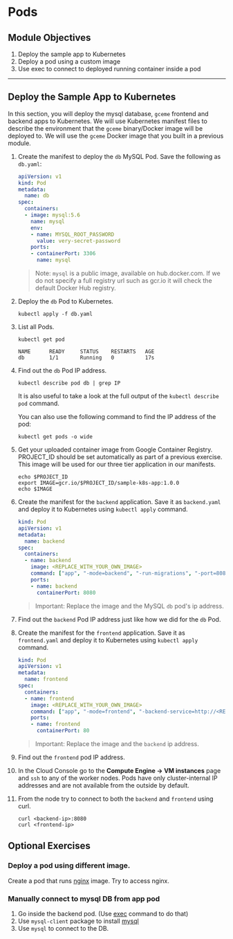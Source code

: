 # Pods

## Module Objectives

1. Deploy the sample app to Kubernetes
1. Deploy a pod using a custom image
1. Use exec to connect to deployed running container inside a pod

---

## Deploy the Sample App to Kubernetes

In this section, you will deploy the mysql database, `gceme` frontend and backend apps to Kubernetes. We will use Kubernetes manifest files to describe the environment that the `gceme` binary/Docker image will be deployed to. We will use the `gceme` Docker image that you built in a previous module.

1. Create the manifest to deploy the `db` MySQL Pod. Save the following as `db.yaml`:

    ```yaml
    apiVersion: v1
    kind: Pod
    metadata:
      name: db
    spec:
      containers:
      - image: mysql:5.6
        name: mysql
        env:
        - name: MYSQL_ROOT_PASSWORD
          value: very-secret-password
        ports:
        - containerPort: 3306
          name: mysql
    ```

    > Note: `mysql` is a public image, available on hub.docker.com. If we do not specify a full registry url such as gcr.io it will check the default Docker Hub registry.

1. Deploy the `db` Pod to Kubernetes.

    ```shell
    kubectl apply -f db.yaml
    ```
1. List all Pods.

    ```shell
    kubectl get pod
    ```

    ```
    NAME      READY     STATUS    RESTARTS   AGE
    db        1/1       Running   0          17s
    ```

1. Find out the `db` Pod IP address.

    ```shell
    kubectl describe pod db | grep IP
    ```

    It is also useful to take a look at the full output of the `kubectl describe pod` command.

    You can also use the following command to find the IP address
    of the pod:
    ```shell
    kubectl get pods -o wide
    ```

1. Get your uploaded container image from Google Container Registry. PROJECT_ID should be set automatically as part of a previous exercise. This image will be used for our three tier application in our manifests.

    ```shell
    echo $PROJECT_ID
    export IMAGE=gcr.io/$PROJECT_ID/sample-k8s-app:1.0.0
    echo $IMAGE
    ```

1. Create the manifest for the `backend` application. Save it as `backend.yaml` and deploy it to Kubernetes using `kubectl apply` command.

    ```yaml
    kind: Pod
    apiVersion: v1
    metadata:
      name: backend
    spec:
      containers:
      - name: backend
        image: <REPLACE_WITH_YOUR_OWN_IMAGE>
        command: ["app", "-mode=backend", "-run-migrations", "-port=8080", "-db-host=<REPLACE_WITH_MYSQL_IP>", "-db-password=very-secret-password" ]
        ports:
        - name: backend
          containerPort: 8080
    ```

    > Important: Replace the image and the MySQL `db` pod's ip address.

1. Find out the `backend` Pod IP address just like how we did for the `db` Pod.

1. Create the manifest for the `frontend` application. Save it as `frontend.yaml` and deploy it to Kubernetes using `kubectl apply` command.

    ```yaml
    kind: Pod
    apiVersion: v1
    metadata:
      name: frontend
    spec:
      containers:
      - name: frontend
        image: <REPLACE_WITH_YOUR_OWN_IMAGE>
        command: ["app", "-mode=frontend", "-backend-service=http://<REPLACE_WITH_BACKEND_IP>:8080", "-port=80"]
        ports:
        - name: frontend
          containerPort: 80
    ```

    > Important: Replace the image and the `backend` ip address.

1. Find out the `frontend` pod IP address.

1. In the Cloud Console go to the **Compute Engine -> VM instances** page and
`ssh` to any of the worker nodes. Pods have only cluster-internal IP addresses and are not available from the outside by default.

1. From the node try to connect to both the `backend` and `frontend` using curl.

    ```shell
    curl <backend-ip>:8080
    curl <frontend-ip>
    ```


## Optional Exercises

### Deploy a pod using different image.

Create a pod that runs [nginx](https://hub.docker.com/_/nginx) image. Try to access nginx.

### Manually connect to mysql DB from app pod

1. Go inside the backend pod. (Use [exec](https://kubernetes.io/docs/tasks/debug-application-cluster/get-shell-running-container/) command to do that)
1. Use `mysql-client` package to install [mysql](https://dev.mysql.com/doc/refman/8.0/en/mysql.html)
1. Use `mysql` to connect to the DB.

